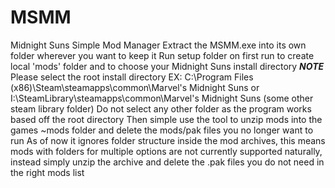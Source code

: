 # MSMM
Midnight Suns Simple Mod Manager
Extract the MSMM.exe into its own folder wherever you want to keep it
Run setup folder on first run to create local 'mods' folder and to choose your Midnight Suns install directory
***NOTE***
Please select the root install directory
EX: C:\Program Files (x86)\Steam\steamapps\common\Marvel's Midnight Suns or I:\SteamLibrary\steamapps\common\Marvel's Midnight Suns (some other steam library folder)
Do not select any other folder as the program works based off the root directory
Then simple use the tool to unzip mods into the games ~mods folder and delete the mods/pak files you no longer want to run
As of now it ignores folder structure inside the mod archives, this means mods with folders for multiple options are not currently supported naturally, instead simply unzip the archive and delete the .pak files you do not need in the right mods list
